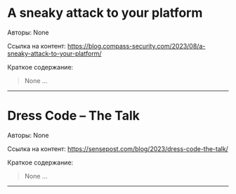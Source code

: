 # A sneaky attack to your platform 

Авторы: 
None

Ссылка на контент: 
https://blog.compass-security.com/2023/08/a-sneaky-attack-to-your-platform/

Краткое содержание: 

<blockquote>
None       ...       
</blockquote>

---

# Dress Code – The Talk

Авторы: 
None

Ссылка на контент: 
https://sensepost.com/blog/2023/dress-code-the-talk/

Краткое содержание: 

<blockquote>
None       ...       
</blockquote>

---

